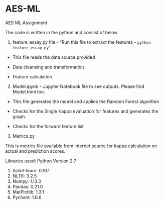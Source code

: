 # AES-ML
AES ML Assignment


The code is written in the python and consist of below 

1. feature_essay.py file  - “Run this file to extract the features - `python feature_essay.py`”

  * This file reads the data source provided

  * Data cleansing and transformation

  * Feature calculation

2. Model.ipynb – Jupyter Notebook file to see outputs. Please find Model.html too.

  * This file generates the model and applies the Random Forest algorithm

  * Checks for the Single Kappa evaluation for features and generates the graph.

  * Checks for the forward feature list 

3. Metrics.py

  This is metrics file available from internet source for kappa calculation on actual and prediction scores.

Libraries used: Python Version 2.7
1. Scikit-learn: 0.19.1 
2. NLTK: 3.2.5
3. Numpy: 1.13.3
4. Pandas: 0.21.0			
5. MatPlotlib: 1.3.1
6. Pychant: 1.6.6		

